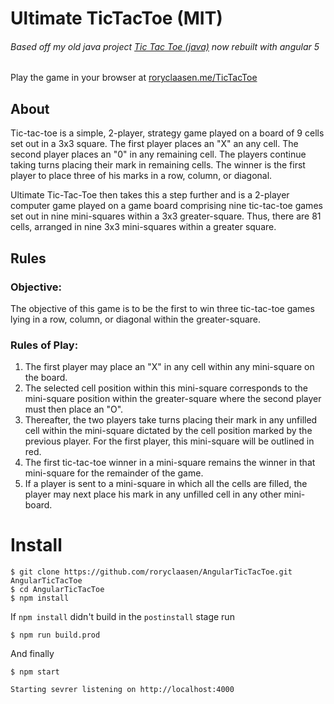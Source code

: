 # Ultimate TicTacToe (MIT)

###### Based off my old java project [Tic Tac Toe (java)](https://github.com/roryclaasen/TicTacToe) now rebuilt with angular 5

Play the game in your browser at [roryclaasen.me/TicTacToe](http://roryclaasen.me/TicTacToe)

## About

Tic-tac-toe is a simple, 2-player, strategy game played on a board of 9 cells set out in a 3x3 square. 
The first player
places an "X" an any cell. 
The second player places an "0" in any remaining cell. The players continue taking turns placing their mark in remaining cells. 
The winner is the first player to place three of his marks in a row, column, or diagonal.

Ultimate Tic-Tac-Toe then takes this a step further and is a 2-player computer game played on a game board comprising nine tic-tac-toe games set out in nine mini-squares within a 3x3 greater-square. 
Thus, there are 81 cells, arranged in nine 3x3 mini-squares within a greater square.

## Rules

### Objective:

The objective of this game is to be the first to win three tic-tac-toe games lying in a row, column, or diagonal within the greater-square.

### Rules of Play:

1.  The first player may place an "X" in any cell within any mini-square on the board.  
2.  The selected cell position within this mini-square corresponds to the mini-square position within the greater-square where the second player must then place an "O".
3.  Thereafter, the two players take turns placing their mark in any unfilled cell within the mini-square dictated by the cell position marked by the previous player.  For the first player, this mini-square will be outlined in red.
4.  The first tic-tac-toe winner in a mini-square remains the winner in that mini-square for the remainder of the game.
5.  If a player is sent to a mini-square in which all the cells are filled, the player may next place his mark in any unfilled cell in any other mini-board.

# Install

```
$ git clone https://github.com/roryclaasen/AngularTicTacToe.git AngularTicTacToe
$ cd AngularTicTacToe
$ npm install
```

If `npm install` didn't build in the `postinstall` stage run

```
$ npm run build.prod
```

And finally

```
$ npm start

Starting sevrer listening on http://localhost:4000
```
